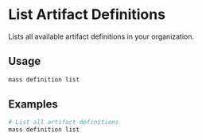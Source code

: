 # List Artifact Definitions

Lists all available artifact definitions in your organization.

## Usage

```bash
mass definition list
```

## Examples

```bash
# List all artifact definitions
mass definition list
```
